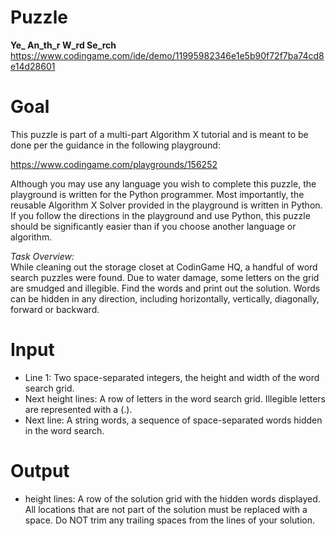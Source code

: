 # Puzzle
**Ye_ An_th_r W_rd Se_rch** https://www.codingame.com/ide/demo/11995982346e1e5b90f72f7ba74cd8e14d28601

# Goal
This puzzle is part of a multi-part Algorithm X tutorial and is meant to be done per the guidance in the following playground:

https://www.codingame.com/playgrounds/156252

Although you may use any language you wish to complete this puzzle, the playground is written for the Python programmer. Most importantly, the reusable Algorithm X Solver provided in the playground is written in Python. If you follow the directions in the playground and use Python, this puzzle should be significantly easier than if you choose another language or algorithm.

*Task Overview:*  
While cleaning out the storage closet at CodinGame HQ, a handful of word search puzzles were found. Due to water damage, some letters on the grid are smudged and illegible. Find the words and print out the solution. Words can be hidden in any direction, including horizontally, vertically, diagonally, forward or backward.

# Input
* Line 1: Two space-separated integers, the height and width of the word search grid.
* Next height lines: A row of letters in the word search grid. Illegible letters are represented with a (.).
* Next line: A string words, a sequence of space-separated words hidden in the word search.

# Output
* height lines: A row of the solution grid with the hidden words displayed. All locations that are not part of the solution must be replaced with a space. Do NOT trim any trailing spaces from the lines of your solution.
